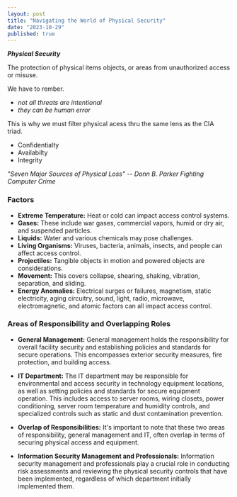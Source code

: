 ```yaml
---
layout: post
title: "Navigating the World of Physical Security"
date: "2023-10-29"
published: true
---
```


***Physical Security***

The protection of physical items objects, or areas from unauthorized access or misuse.

We have to rember. 
- *not all threats are intentional*
- *they can be human error*

This is why we must filter physical acess thru the same lens as the CIA triad.
- Confidentialty
- Availabilty
- Integrity

*"Seven Major Sources of Physical Loss" -- Donn B. Parker Fighting Computer Crime*

### Factors
- **Extreme Temperature:** Heat or cold can impact access control systems.
- **Gases:** These include war gases, commercial vapors, humid or dry air, and suspended particles.
- **Liquids:** Water and various chemicals may pose challenges.
- **Living Organisms:** Viruses, bacteria, animals, insects, and people can affect access control.
- **Projectiles:** Tangible objects in motion and powered objects are considerations.
- **Movement:** This covers collapse, shearing, shaking, vibration, separation, and sliding.
- **Energy Anomalies:** Electrical surges or failures, magnetism, static electricity, aging circuitry, sound, light, radio, microwave, electromagnetic, and atomic factors can all impact access control.

### Areas of Responsibility and Overlapping Roles

- **General Management:** General management holds the responsibility for overall facility security and establishing policies and standards for secure operations. This encompasses exterior security measures, fire protection, and building access.

- **IT Department:** The IT department may be responsible for environmental and access security in technology equipment locations, as well as setting policies and standards for secure equipment operation. This includes access to server rooms, wiring closets, power conditioning, server room temperature and humidity controls, and specialized controls such as static and dust contamination prevention.

- **Overlap of Responsibilities:** It's important to note that these two areas of responsibility, general management and IT, often overlap in terms of securing physical access and equipment.

- **Information Security Management and Professionals:** Information security management and professionals play a crucial role in conducting risk assessments and reviewing the physical security controls that have been implemented, regardless of which department initially implemented them.






